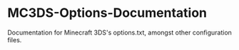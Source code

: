 # MC3DS-Options-Documentation
Documentation for Minecraft 3DS's options.txt, amongst other configuration files.
